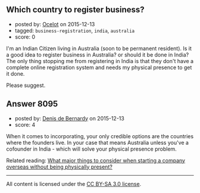 ## Which country to register business?

- posted by: [Ocelot](https://stackexchange.com/users/1855660/ocelot) on 2015-12-13
- tagged: `business-registration`, `india`, `australia`
- score: 0

<p>I'm an Indian Citizen living in Australia (soon to be permanent resident). 
Is it a good idea to register business in Australia? or should it be done in India?
The only thing stopping me from registering in India is that they don't have a complete online registration system and needs my physical presence to get it done. </p>

<p>Please suggest.</p>



## Answer 8095

- posted by: [Denis de Bernardy](https://stackexchange.com/users/182468/denis-de-bernardy) on 2015-12-13
- score: 4

<p>When it comes to incorporating, your only credible options are the countries where the founders live. In your case that means Australia unless you've a cofounder in India - which will solve your physical presence problem.</p>

<p>Related reading:  <a href="https://startups.stackexchange.com/questions/6221/what-major-things-to-consider-when-starting-a-company-overseas-without-being-phy/7873#7873">What major things to consider when starting a company overseas without being physically present?</a></p>




---

All content is licensed under the [CC BY-SA 3.0 license](https://creativecommons.org/licenses/by-sa/3.0/).

